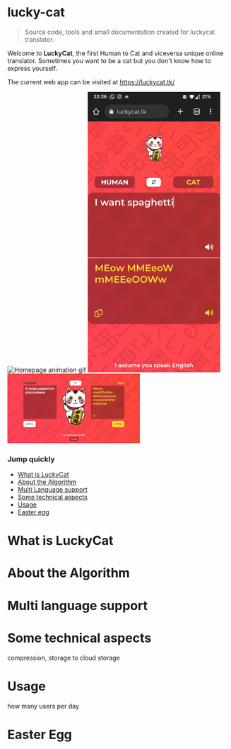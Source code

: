 # lucky-cat

> Source code, tools and small documentation created for luckycat translator.

Welcome to **LuckyCat**, the first Human to Cat and viceversa unique online translator. Sometimes you want to be a cat but you don't know how to express yourself.

The current web app can be visited at https://luckycat.tk/

![Homepage animation gif](https://github.com/pujaltedavid/lucky-cat/blob/main/readme-files/desktop-gif.gif)
<img src="/readme-files/home-phone.jpg" alt="Home translation example in mobile mode" width="300">
<img src="/readme-files/home-desktop.png" alt="Home translation example in desktop mode" width="300">

### Jump quickly

- [What is LuckyCat](#what-is-luckycat)
- [About the Algorithm](#about-the-algorithm)
- [Multi Language support](#main-design-features)
- [Some technical aspects](#some-technical-aspects)
- [Usage](#usage)
- [Easter egg](#easter-egg)

# What is LuckyCat

# About the Algorithm

# Multi language support

# Some technical aspects

compression, storage to cloud storage

# Usage

how many users per day

# Easter Egg
